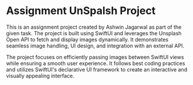 # Assignment UnSpalsh Project

This is an assignment project created by Ashwin Jagarwal as part of the given task. The project is built using SwiftUI and leverages the Unsplash Open API to fetch and display images dynamically. It demonstrates seamless image handling, UI design, and integration with an external API.

The project focuses on efficiently passing images between SwiftUI views while ensuring a smooth user experience. It follows best coding practices and utilizes SwiftUI's declarative UI framework to create an interactive and visually appealing interface.

